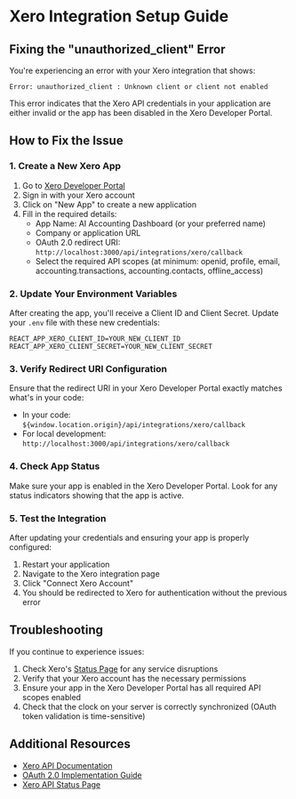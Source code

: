 # Xero Integration Setup Guide

## Fixing the "unauthorized_client" Error

You're experiencing an error with your Xero integration that shows:

```
Error: unauthorized_client : Unknown client or client not enabled
```

This error indicates that the Xero API credentials in your application are either invalid or the app has been disabled in the Xero Developer Portal.

## How to Fix the Issue

### 1. Create a New Xero App

1. Go to [Xero Developer Portal](https://developer.xero.com/app/manage)
2. Sign in with your Xero account
3. Click on "New App" to create a new application
4. Fill in the required details:
   - App Name: AI Accounting Dashboard (or your preferred name)
   - Company or application URL
   - OAuth 2.0 redirect URI: `http://localhost:3000/api/integrations/xero/callback`
   - Select the required API scopes (at minimum: openid, profile, email, accounting.transactions, accounting.contacts, offline_access)

### 2. Update Your Environment Variables

After creating the app, you'll receive a Client ID and Client Secret. Update your `.env` file with these new credentials:

```
REACT_APP_XERO_CLIENT_ID=YOUR_NEW_CLIENT_ID
REACT_APP_XERO_CLIENT_SECRET=YOUR_NEW_CLIENT_SECRET
```

### 3. Verify Redirect URI Configuration

Ensure that the redirect URI in your Xero Developer Portal exactly matches what's in your code:

- In your code: `${window.location.origin}/api/integrations/xero/callback`
- For local development: `http://localhost:3000/api/integrations/xero/callback`

### 4. Check App Status

Make sure your app is enabled in the Xero Developer Portal. Look for any status indicators showing that the app is active.

### 5. Test the Integration

After updating your credentials and ensuring your app is properly configured:

1. Restart your application
2. Navigate to the Xero integration page
3. Click "Connect Xero Account"
4. You should be redirected to Xero for authentication without the previous error

## Troubleshooting

If you continue to experience issues:

1. Check Xero's [Status Page](https://status.xero.com/) for any service disruptions
2. Verify that your Xero account has the necessary permissions
3. Ensure your app in the Xero Developer Portal has all required API scopes enabled
4. Check that the clock on your server is correctly synchronized (OAuth token validation is time-sensitive)

## Additional Resources

- [Xero API Documentation](https://developer.xero.com/documentation/)
- [OAuth 2.0 Implementation Guide](https://developer.xero.com/documentation/guides/oauth2/auth-flow)
- [Xero API Status Page](https://status.xero.com/)
